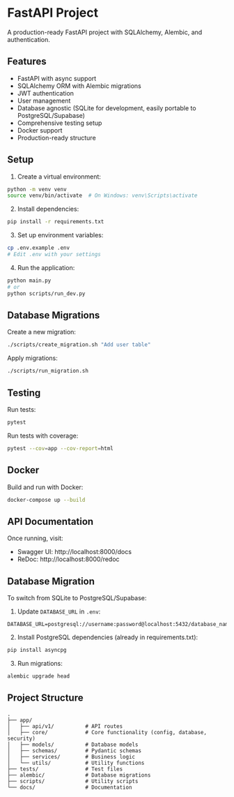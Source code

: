 # FastAPI Project

A production-ready FastAPI project with SQLAlchemy, Alembic, and authentication.

## Features

- FastAPI with async support
- SQLAlchemy ORM with Alembic migrations
- JWT authentication
- User management
- Database agnostic (SQLite for development, easily portable to PostgreSQL/Supabase)
- Comprehensive testing setup
- Docker support
- Production-ready structure

## Setup

1. Create a virtual environment:
```bash
python -m venv venv
source venv/bin/activate  # On Windows: venv\Scripts\activate
```

2. Install dependencies:
```bash
pip install -r requirements.txt
```

3. Set up environment variables:
```bash
cp .env.example .env
# Edit .env with your settings
```

4. Run the application:
```bash
python main.py
# or
python scripts/run_dev.py
```

## Database Migrations

Create a new migration:
```bash
./scripts/create_migration.sh "Add user table"
```

Apply migrations:
```bash
./scripts/run_migration.sh
```

## Testing

Run tests:
```bash
pytest
```

Run tests with coverage:
```bash
pytest --cov=app --cov-report=html
```

## Docker

Build and run with Docker:
```bash
docker-compose up --build
```

## API Documentation

Once running, visit:
- Swagger UI: http://localhost:8000/docs
- ReDoc: http://localhost:8000/redoc

## Database Migration

To switch from SQLite to PostgreSQL/Supabase:

1. Update `DATABASE_URL` in `.env`:
```
DATABASE_URL=postgresql://username:password@localhost:5432/database_name
```

2. Install PostgreSQL dependencies (already in requirements.txt):
```bash
pip install asyncpg
```

3. Run migrations:
```bash
alembic upgrade head
```

## Project Structure

```
.
├── app/
│   ├── api/v1/          # API routes
│   ├── core/            # Core functionality (config, database, security)
│   ├── models/          # Database models
│   ├── schemas/         # Pydantic schemas
│   ├── services/        # Business logic
│   └── utils/           # Utility functions
├── tests/               # Test files
├── alembic/             # Database migrations
├── scripts/             # Utility scripts
└── docs/                # Documentation
```
